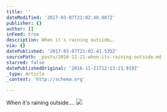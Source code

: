 ```yaml
---
title: ''
dateModified: '2017-03-07T21:02:40.987Z'
publisher: {}
author: []
inFeed: true
description: When it's raining outside….
via: {}
datePublished: '2017-03-07T21:02:41.535Z'
sourcePath: _posts/2016-11-21-when-its-raining-outside.md
starred: false
datePublishedOriginal: '2016-11-21T12:13:21.919Z'
_type: Article
_context: 'http://schema.org'

---
```

When it's raining outside....
![](https://the-grid-user-content.s3-us-west-2.amazonaws.com/6f643889-e5f2-4843-b220-5e34861d2ae7.jpg)